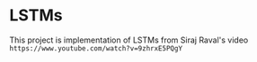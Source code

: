 # LSTMs

This project is implementation of LSTMs from Siraj Raval's video
`https://www.youtube.com/watch?v=9zhrxE5PQgY`
